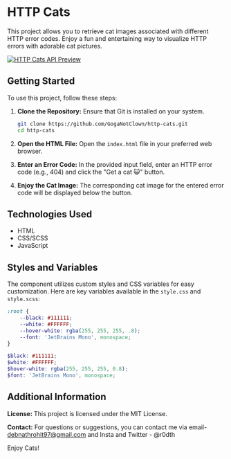# HTTP Cats

This project allows you to retrieve cat images associated with different HTTP error codes.
Enjoy a fun and entertaining way to visualize HTTP errors with adorable cat pictures.

[![HTTP Cats API Preview](https://i.postimg.cc/qRzZC72c/image.png)](https://postimg.cc/MMJYCqPX)

## Getting Started

To use this project, follow these steps:

1. **Clone the Repository:**
   Ensure that Git is installed on your system.
   ```bash
   git clone https://github.com/GogaNotClown/http-cats.git
   cd http-cats
   ```

2. **Open the HTML File:**
   Open the `index.html` file in your preferred web browser.

3. **Enter an Error Code:**
   In the provided input field, enter an HTTP error code (e.g., 404) and click the "Get a cat 😺" button.

4. **Enjoy the Cat Image:**
   The corresponding cat image for the entered error code will be displayed below the button.

## Technologies Used

- HTML
- CSS/SCSS
- JavaScript

## Styles and Variables

The component utilizes custom styles and CSS variables for easy customization. Here are key variables available in
the `style.css` and `style.scss`:

```css
:root {
    --black: #111111;
    --white: #FFFFFF;
    --hover-white: rgba(255, 255, 255, .8);
    --font: 'JetBrains Mono', monospace;
}
```

```scss
$black: #111111;
$white: #FFFFFF;
$hover-white: rgba(255, 255, 255, 0.8);
$font: 'JetBrains Mono', monospace;
```

## Additional Information

**License:**
This project is licensed under the MIT License.

**Contact:**
For questions or suggestions, you can contact me via email- debnathrohit97@gmail.com and Insta and Twitter - @r0dth

Enjoy Cats!
